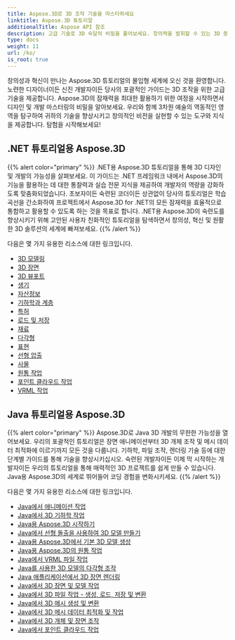 ```yaml
---
title: Aspose.3D로 3D 조작 기술을 마스터하세요
linktitle: Aspose.3D 튜토리얼
additionalTitle: Aspose API 참조
description: 고급 기술로 3D 숙달의 비밀을 풀어보세요. 창의력을 발휘할 수 있는 3D 종합 가이드를 통해 디자인 및 개발 기술을 향상하세요.
type: docs
weight: 11
url: /ko/
is_root: true
---
```


창의성과 혁신이 만나는 Aspose.3D 튜토리얼의 몰입형 세계에 오신 것을 환영합니다. 노련한 디자이너이든 신진 개발자이든 당사의 포괄적인 가이드는 3D 조작을 위한 고급 기술을 제공합니다. Aspose.3D의 잠재력을 최대한 활용하기 위한 여정을 시작하면서 디자인 및 개발 마스터링의 비밀을 알아보세요. 우리와 함께 3차원 예술의 역동적인 영역을 탐구하여 귀하의 기술을 향상시키고 창의적인 비전을 실현할 수 있는 도구와 지식을 제공합니다. 탐험을 시작해보세요!

## .NET 튜토리얼용 Aspose.3D
{{% alert color="primary" %}}
.NET용 Aspose.3D 튜토리얼을 통해 3D 디자인 및 개발의 가능성을 살펴보세요. 이 가이드는 .NET 프레임워크 내에서 Aspose.3D의 기능을 활용하는 데 대한 통찰력과 실습 전문 지식을 제공하여 개발자의 역량을 강화하도록 맞춤화되었습니다. 초보자이든 숙련된 코더이든 상관없이 당사의 튜토리얼은 학습 곡선을 간소화하여 프로젝트에서 Aspose.3D for .NET의 모든 잠재력을 효율적으로 통합하고 활용할 수 있도록 하는 것을 목표로 합니다. .NET용 Aspose.3D의 숙련도를 향상시키기 위해 고안된 사용자 친화적인 튜토리얼을 탐색하면서 창의성, 혁신 및 원활한 3D 솔루션의 세계에 빠져보세요.
{{% /alert %}}

다음은 몇 가지 유용한 리소스에 대한 링크입니다.
 
- [3D 모델링](./net/3d-modeling/)
- [3D 장면](./net/3d-scene/)
- [3D 뷰포트](./net/3d-viewports/)
- [생기](./net/animation/)
- [자산정보](./net/asset-information/)
- [기하학과 계층](./net/geometry-and-hierarchy/)
- [특허](./net/license/)
- [로드 및 저장](./net/loading-and-saving/)
- [재료](./net/materials/)
- [다각형](./net/polygons/)
- [표현](./net/rendering/)
- [선형 압출](./net/linear-extrusion/)
- [사물](./net/objects/)
- [원통 작업](./net/working-with-cylinder/)
- [포인트 클라우드 작업](./net/working-with-point-cloud/)
- [VRML 작업](./net/working-with-vrml/)

## Java 튜토리얼용 Aspose.3D
{{% alert color="primary" %}}
Aspose.3D로 Java 3D 개발의 무한한 가능성을 열어보세요. 우리의 포괄적인 튜토리얼은 장면 애니메이션부터 3D 개체 조작 및 메시 데이터 최적화에 이르기까지 모든 것을 다룹니다. 기하학, 파일 조작, 렌더링 기술 등에 대한 단계별 가이드를 통해 기술을 향상시키십시오. 숙련된 개발자이든 이제 막 시작하는 개발자이든 우리의 튜토리얼을 통해 매력적인 3D 프로젝트를 쉽게 만들 수 있습니다. Java용 Aspose.3D의 세계로 뛰어들어 코딩 경험을 변화시키세요.
{{% /alert %}}

다음은 몇 가지 유용한 리소스에 대한 링크입니다.

- [Java에서 애니메이션 작업](./java/animations/)
- [Java에서 3D 기하학 작업](./java/geometry/)
- [Java용 Aspose.3D 시작하기](./java/licensing/)
- [Java에서 선형 돌출을 사용하여 3D 모델 만들기](./java/linear-extrusion/)
- [Java용 Aspose.3D에서 기본 3D 모델 생성](./java/primitive-3d-models/)
- [Java용 Aspose.3D의 원통 작업](./java/cylinders/)
- [Java에서 VRML 파일 작업](./java/vrml-files/)
- [Java를 사용한 3D 모델의 다각형 조작](./java/polygon/)
- [Java 애플리케이션에서 3D 장면 렌더링](./java/rendering-3d-scenes/)
- [Java에서 3D 장면 및 모델 작업](./java/3d-scenes-and-models/)
- [Java에서 3D 파일 작업 - 생성, 로드, 저장 및 변환](./java/load-and-save/)
- [Java에서 3D 메시 생성 및 변환](./java/transforming-3d-meshes/)
- [Java에서 3D 메시 데이터 최적화 및 작업](./java/3d-mesh-data/)
- [Java에서 3D 개체 및 장면 조작](./java/3d-objects-and-scenes/)
- [Java에서 포인트 클라우드 작업](./java/point-clouds/)